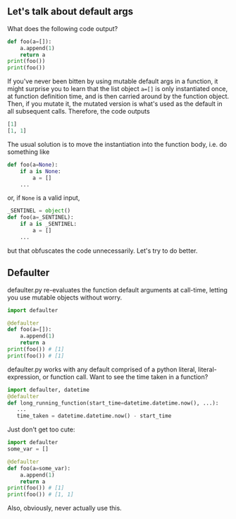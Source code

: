 ## Let's talk about default args
What does the following code output?
```python
def foo(a=[]):
    a.append(1)
    return a
print(foo())
print(foo())
```
If you've never been bitten by using mutable default args in a function, it might surprise you to learn that the list object ```a=[]``` is only instantiated once, at function definition time, and is then carried around by the function object. Then, if you mutate it, the mutated version is what's used as the default in all subsequent calls. Therefore, the code outputs
```python
[1]
[1, 1]
```
The usual solution is to move the instantiation into the function body, i.e. do something like
```python
def foo(a=None):
    if a is None:
        a = []
    ...
```
or, if ```None``` is a valid input,
```python
_SENTINEL = object()
def foo(a=_SENTINEL):
    if a is _SENTINEL:
        a = []
    ...
```
but that obfuscates the code unnecessarily. Let's try to do better.

## Defaulter
defaulter.py re-evaluates the function default arguments at call-time, letting you use mutable objects without worry.
```python
import defaulter

@defaulter
def foo(a=[]):
    a.append(1)
    return a
print(foo()) # [1]
print(foo()) # [1]
```
defaulter.py works with any default comprised of a python literal, literal-expression, or function call. Want to see the time taken in a function?
```python
import defaulter, datetime
@defaulter
def long_running_function(start_time=datetime.datetime.now(), ...):
   ...
   time_taken = datetime.datetime.now() - start_time
```

Just don't get too cute:
```python
import defaulter
some_var = []

@defaulter
def foo(a=some_var):
    a.append(1)
    return a
print(foo()) # [1]
print(foo()) # [1, 1]
```
Also, obviously, never actually use this.


